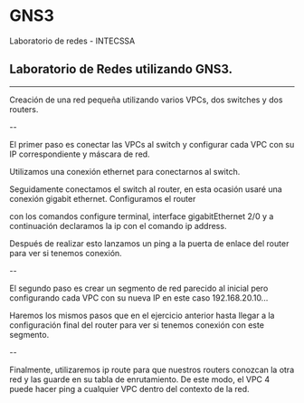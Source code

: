 # GNS3
Laboratorio de redes - INTECSSA

## Laboratorio de Redes utilizando GNS3.

---

Creación de una red pequeña utilizando varios VPCs, dos switches y dos routers.

--

El primer paso es conectar las VPCs al switch y configurar cada VPC con su IP correspondiente y máscara de red.

Utilizamos una conexión ethernet para conectarnos al switch.

Seguidamente conectamos el switch al router, en esta ocasión usaré una conexión gigabit ethernet. Configuramos el router 

con los comandos configure terminal, interface gigabitEthernet 2/0 y a continuación declaramos la ip con el comando ip address.

Después de realizar esto lanzamos un ping a la puerta de enlace del router para ver si tenemos conexión.

--

El segundo paso es crear un segmento de red parecido al inicial pero configurando cada VPC con su nueva IP en este caso 192.168.20.10...

Haremos los mismos pasos que en el ejercicio anterior hasta llegar a la configuración final del router para ver si tenemos conexión con este segmento.

--

Finalmente, utilizaremos ip route para que nuestros routers conozcan la otra red y las guarde en su tabla de enrutamiento.
De este modo, el VPC 4 puede hacer ping a cualquier VPC dentro del contexto de la red.
